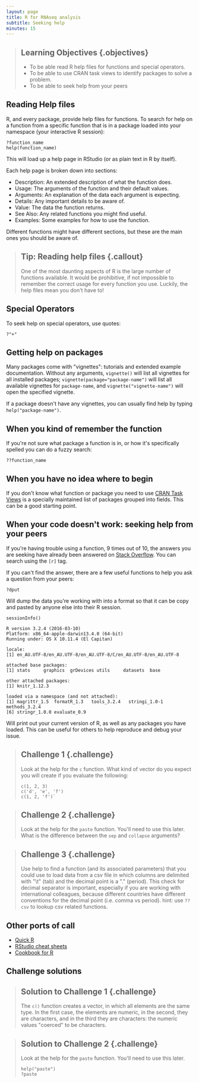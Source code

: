 ```yaml
---
layout: page
title: R for RNAseq analysis
subtitle: Seeking help
minutes: 15
---
```





> ## Learning Objectives {.objectives}
>
> * To be able read R help files for functions and special operators.
> * To be able to use CRAN task views to identify packages to solve a problem.
> * To be able to seek help from your peers
>

## Reading Help files

R, and every package, provide help files for functions. To search for help on a
function from a specific function that is in a package loaded into your
namespace (your interactive R session):


~~~{.r}
?function_name
help(function_name)
~~~

This will load up a help page in RStudio (or as plain text in R by itself).

Each help page is broken down into sections:

 - Description: An extended description of what the function does.
 - Usage: The arguments of the function and their default values.
 - Arguments: An explanation of the data each argument is expecting.
 - Details: Any important details to be aware of.
 - Value: The data the function returns.
 - See Also: Any related functions you might find useful.
 - Examples: Some examples for how to use the function.

Different functions might have different sections, but these are the main ones you should be aware of.

> ## Tip: Reading help files {.callout}
>
> One of the most daunting aspects of R is the large number of functions
> available. It would be prohibitive, if not impossible to remember the
> correct usage for every function you use. Luckily, the help files
> mean you don't have to!
>

## Special Operators

To seek help on special operators, use quotes:


~~~{.r}
?"+"
~~~

## Getting help on packages

Many packages come with "vignettes": tutorials and extended example documentation.
Without any arguments, `vignette()` will list all vignettes for all installed packages;
`vignette(package="package-name")` will list all available vignettes for
`package-name`, and `vignette("vignette-name")` will open the specified vignette.

If a package doesn't have any vignettes, you can usually find help by typing
`help("package-name")`.

## When you kind of remember the function

If you're not sure what package a function is in, or how it's specifically spelled you can do a fuzzy search:


~~~{.r}
??function_name
~~~

## When you have no idea where to begin

If you don't know what function or package you need to use
[CRAN Task Views](http://cran.at.r-project.org/web/views)
is a specially maintained list of packages grouped into
fields. This can be a good starting point.

## When your code doesn't work: seeking help from your peers

If you're having trouble using a function, 9 times out of 10,
the answers you are seeking have already been answered on
[Stack Overflow](http://stackoverflow.com/). You can search using
the `[r]` tag.

If you can't find the answer, there are a few useful functions to
help you ask a question from your peers:


~~~{.r}
?dput
~~~

Will dump the data you're working with into a format so that it can
be copy and pasted by anyone else into their R session.


~~~{.r}
sessionInfo()
~~~



~~~{.output}
R version 3.2.4 (2016-03-10)
Platform: x86_64-apple-darwin13.4.0 (64-bit)
Running under: OS X 10.11.4 (El Capitan)

locale:
[1] en_AU.UTF-8/en_AU.UTF-8/en_AU.UTF-8/C/en_AU.UTF-8/en_AU.UTF-8

attached base packages:
[1] stats     graphics  grDevices utils     datasets  base     

other attached packages:
[1] knitr_1.12.3

loaded via a namespace (and not attached):
[1] magrittr_1.5  formatR_1.3   tools_3.2.4   stringi_1.0-1 methods_3.2.4
[6] stringr_1.0.0 evaluate_0.9 

~~~

Will print out your current version of R, as well as any packages you
have loaded. This can be useful for others to help reproduce and debug
your issue.

> ## Challenge 1 {.challenge}
>
> Look at the help for the `c` function. What kind of vector do you
> expect you will create if you evaluate the following:
> 
> ~~~{.r}
> c(1, 2, 3)
> c('d', 'e', 'f')
> c(1, 2, 'f')`
> ~~~

> ## Challenge 2 {.challenge}
>
> Look at the help for the `paste` function. You'll need to use this later.
> What is the difference between the `sep` and `collapse` arguments?
>

> ## Challenge 3 {.challenge}
> Use help to find a function (and its associated parameters) that you could
> use to load data from a csv file in which columns are delimited with "\t"
> (tab) and the decimal point is a "." (period). This check for decimal
> separator is important, especially if you are working with international
> colleagues, because different countries have different conventions for the
> decimal point (i.e. comma vs period).
> hint: use `??csv` to lookup csv related functions.

## Other ports of call

* [Quick R](http://www.statmethods.net/)
* [RStudio cheat sheets](http://www.rstudio.com/resources/cheatsheets/)
* [Cookbook for R](http://www.cookbook-r.com/)

## Challenge solutions

> ## Solution to Challenge 1 {.challenge}
>
> The `c()` function creates a vector, in which all elements are the
> same type. In the first case, the elements are numeric, in the
> second, they are characters, and in the third they are characters:
> the numeric values "coerced" to be characters.
>

> ## Solution to Challenge 2 {.challenge}
>
> Look at the help for the `paste` function. You'll need to use this later.
>
> 
> ~~~{.r}
> help("paste")
> ?paste
> ~~~
>
